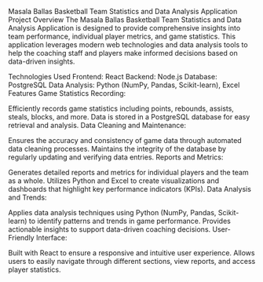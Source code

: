 Masala Ballas Basketball Team Statistics and Data Analysis Application
Project Overview
The Masala Ballas Basketball Team Statistics and Data Analysis Application is designed to provide comprehensive insights into team performance, individual player metrics, and game statistics. This application leverages modern web technologies and data analysis tools to help the coaching staff and players make informed decisions based on data-driven insights.

Technologies Used
Frontend: React
Backend: Node.js
Database: PostgreSQL
Data Analysis: Python (NumPy, Pandas, Scikit-learn), Excel
Features
Game Statistics Recording:

Efficiently records game statistics including points, rebounds, assists, steals, blocks, and more.
Data is stored in a PostgreSQL database for easy retrieval and analysis.
Data Cleaning and Maintenance:

Ensures the accuracy and consistency of game data through automated data cleaning processes.
Maintains the integrity of the database by regularly updating and verifying data entries.
Reports and Metrics:

Generates detailed reports and metrics for individual players and the team as a whole.
Utilizes Python and Excel to create visualizations and dashboards that highlight key performance indicators (KPIs).
Data Analysis and Trends:

Applies data analysis techniques using Python (NumPy, Pandas, Scikit-learn) to identify patterns and trends in game performance.
Provides actionable insights to support data-driven coaching decisions.
User-Friendly Interface:

Built with React to ensure a responsive and intuitive user experience.
Allows users to easily navigate through different sections, view reports, and access player statistics.
